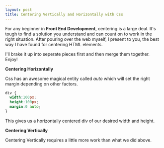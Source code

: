 ```yaml
---
layout: post
title: Centering Vertically and Horizontally with Css
---
```


For any beginner in **Front End Development**, centering is a large deal. It's tough to find a solution you understand and can count on to work in the right situation. After pouring over the web myself, I present to you, the best way I have found for centering HTML elements.

I'll brake it up into seperate pieces first and then merge them together. Enjoy!

**Centering Horizontally**

Css has an awesome magical entity called *auto* which will set the right margin depending on other factors.

```CSS
div {
  width:100px;
  height:100px;
  margin:0 auto;
}
```

This gives us a horizontally centered div of our desired width and height.

**Centering Vertically**

Centering Vertically requires a little more work than what we did above. 
